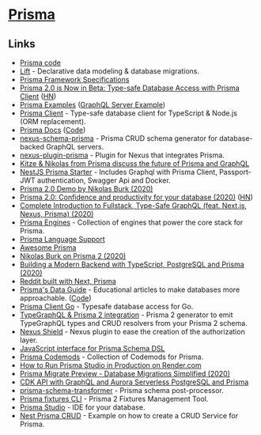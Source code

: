 # [Prisma](https://www.prisma.io/)

## Links

- [Prisma code](https://github.com/prisma/prisma)
- [Lift](https://github.com/prisma) - Declarative data modeling & database migrations.
- [Prisma Framework Specifications](https://github.com/prisma/specs)
- [Prisma 2.0 is Now in Beta: Type-safe Database Access with Prisma Client](https://www.prisma.io/blog/prisma-2-beta-b7bcl0gd8d8e) ([HN](https://news.ycombinator.com/item?id=22739121))
- [Prisma Examples](https://github.com/prisma/prisma-examples) ([GraphQL Server Example](https://github.com/prisma/prisma-examples/tree/master/typescript/graphql))
- [Prisma Client](https://github.com/prisma/prisma-client-js) - Type-safe database client for TypeScript & Node.js (ORM replacement).
- [Prisma Docs](https://www.prisma.io/docs/) ([Code](https://github.com/prisma/prisma2-docs))
- [nexus-schema-prisma](https://github.com/AhmedElywa/nexus-schema-prisma) - Prisma CRUD schema generator for database-backed GraphQL servers.
- [nexus-plugin-prisma](https://github.com/graphql-nexus/nexus-plugin-prisma) - Plugin for Nexus that integrates Prisma.
- [Kitze & Nikolas from Prisma discuss the future of Prisma and GraphQL](https://www.youtube.com/watch?v=SbPCWpb3-eA)
- [NestJS Prisma Starter](https://github.com/fivethree-team/nestjs-prisma-starter) - Includes Graphql with Prisma Client, Passport-JWT authentication, Swagger Api and Docker.
- [Prisma 2.0 Demo by Nikolas Burk (2020)](https://www.youtube.com/watch?v=AnJxKWQG_fM)
- [Prisma 2.0: Confidence and productivity for your database (2020)](https://www.prisma.io/blog/announcing-prisma-2-n0v98rzc8br1) ([HN](https://news.ycombinator.com/item?id=23466834))
- [Complete Introduction to Fullstack, Type-Safe GraphQL (feat. Next.js, Nexus, Prisma) (2020)](https://dev.to/prisma/complete-introduction-to-fullstack-type-safe-graphql-feat-next-js-nexus-prisma-c5)
- [Prisma Engines](https://github.com/prisma/prisma-engines) - Collection of engines that power the core stack for Prisma.
- [Prisma Language Support](https://github.com/prisma/language-tools)
- [Awesome Prisma](https://github.com/catalinmiron/awesome-prisma)
- [Nikolas Burk on Prisma 2 (2020)](https://overcast.fm/+N_6LdHvjk)
- [Building a Modern Backend with TypeScript, PostgreSQL and Prisma (2020)](https://www.prisma.io/blog/modern-backend-1-tsjs1ps7kip1)
- [Reddit built with Next, Prisma](https://github.com/nikolasburk/lireddit/)
- [Prisma's Data Guide](https://dataguide.prisma.io/) - Educational articles to make databases more approachable. ([Code](https://github.com/prisma/dataguide))
- [Prisma Client Go](https://github.com/prisma/prisma-client-go) - Typesafe database access for Go.
- [TypeGraphQL & Prisma 2 integration](https://github.com/MichalLytek/typegraphql-prisma) - Prisma 2 generator to emit TypeGraphQL types and CRUD resolvers from your Prisma 2 schema.
- [Nexus Shield](https://github.com/Sytten/nexus-shield) - Nexus plugin to ease the creation of the authorization layer.
- [JavaScript interface for Prisma Schema DSL](https://github.com/amplication/prisma-schema-dsl)
- [Prisma Codemods](https://github.com/prisma/codemods) - Collection of Codemods for Prisma.
- [How to Run Prisma Studio in Production on Render.com](https://github.com/blitz-js/blitz/wiki/How-to-Run-Prisma-Studio-in-Production-on-Render.com)
- [Prisma Migrate Preview - Database Migrations Simplified (2020)](https://www.prisma.io/blog/prisma-migrate-preview-b5eno5g08d0b)
- [CDK API with GraphQL and Aurora Serverless PostgreSQL and Prisma](https://github.com/ryands17/graphql-api-cdk-serverless-postgres)
- [prisma-schema-transformer](https://github.com/IBM/prisma-schema-transformer) - Prisma schema post-processor.
- [Prisma fixtures CLI](https://github.com/getbigger-io/prisma-fixtures) - Prisma 2 Fixtures Management Tool.
- [Prisma Studio](https://prisma.studio/) - IDE for your database.
- [Nest Prisma CRUD](https://github.com/johannesschobel/nest-prisma-crud) - Example on how to create a CRUD Service for Prisma.
